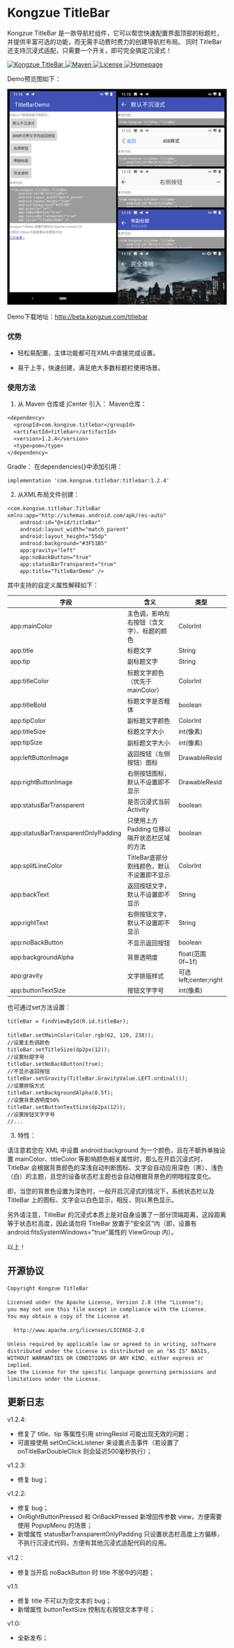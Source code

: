 # Kongzue TitleBar
Kongzue TitleBar 是一款导航栏组件，它可以帮您快速配置界面顶部的标题栏，并提供丰富可选的功能，而无需手动费时费力的创建导航栏布局。
同时 TitleBar 还支持沉浸式适配，只需要一个开关，即可完全搞定沉浸式！

<a href="https://github.com/kongzue/TitleBar/">
<img src="https://img.shields.io/badge/TitleBar-1.2.4-green.svg" alt="Kongzue TitleBar">
</a>
<a href="https://bintray.com/myzchh/maven/TitleBar/1.2.4/link">
<img src="https://img.shields.io/badge/Maven-1.2.4-blue.svg" alt="Maven">
</a>
<a href="http://www.apache.org/licenses/LICENSE-2.0">
<img src="https://img.shields.io/badge/License-Apache%202.0-red.svg" alt="License">
</a>
<a href="http://www.kongzue.com">
<img src="https://img.shields.io/badge/Homepage-Kongzue.com-brightgreen.svg" alt="Homepage">
</a>

Demo预览图如下：

![Tabbar](https://github.com/kongzue/Res/raw/master/app/src/main/res/mipmap-xxxhdpi/titlebar_demo.png)

Demo下载地址：http://beta.kongzue.com/titlebar

### 优势
- 轻松易配置，主体功能都可在XML中直接完成设置。

- 易于上手，快速创建，满足绝大多数标题栏使用场景。

### 使用方法

1) 从 Maven 仓库或 jCenter 引入：
Maven仓库：
```
<dependency>
  <groupId>com.kongzue.titlebar</groupId>
  <artifactId>titlebar</artifactId>
  <version>1.2.4</version>
  <type>pom</type>
</dependency>
```
Gradle：
在dependencies{}中添加引用：
```
implementation 'com.kongzue.titlebar:titlebar:1.2.4'
```

2) 从XML布局文件创建：
```
<com.kongzue.titlebar.TitleBar xmlns:app="http://schemas.android.com/apk/res-auto"
    android:id="@+id/titleBar"
    android:layout_width="match_parent"
    android:layout_height="55dp"
    android:background="#3F51B5"
    app:gravity="left"
    app:noBackButton="true"
    app:statusBarTransparent="true"
    app:title="TitleBarDemo" />
```

其中支持的自定义属性解释如下：

字段 | 含义 | 类型
---|---|---
app:mainColor  | 主色调，影响左右按钮（含文字）、标题的颜色  | ColorInt
app:title  | 标题文字  | String
app:tip  | 副标题文字  | String
app:titleColor  | 标题文字颜色（优先于mainColor）  | ColorInt
app:titleBold  | 标题文字是否粗体  | boolean
app:tipColor  | 副标题文字颜色  | ColorInt
app:titleSize  | 标题文字大小  | int(像素)
app:tipSize  | 副标题文字大小  | int(像素)
app:leftButtonImage  | 返回按钮（左侧按钮）图标  | DrawableResId
app:rightButtonImage  | 右侧按钮图标，默认不设置即不显示  | DrawableResId
app:statusBarTransparent  | 是否沉浸式当前Activity  | boolean
app:statusBarTransparentOnlyPadding | 只使用上方 Padding 位移以隔开状态栏区域的方法  | boolean
app:splitLineColor  | TitleBar底部分割线颜色，默认不设置即不显示  | ColorInt
app:backText  | 返回按钮文字，默认不设置即不显示  | String
app:rightText  | 右侧按钮文字，默认不设置即不显示  | String
app:noBackButton  | 不显示返回按钮  | boolean
app:backgroundAlpha  | 背景透明度  | float(范围0f~1f)
app:gravity  | 文字排版样式  | 可选left;center;right
app:buttonTextSize | 按钮文字字号 | int(像素)

也可通过set方法设置：
```
titleBar = findViewById(R.id.titleBar);

titleBar.setMainColor(Color.rgb(62, 120, 238));                             //设置主色调颜色
titleBar.setTitleSize(dp2px(12));                                           //设置标题字号
titleBar.setNoBackButton(true);                                             //不显示返回按钮
titleBar.setGravity(TitleBar.GravityValue.LEFT.ordinal());                  //设置排版方式
titleBar.setBackgroundAlpha(0.5f);                                          //设置背景透明度50%
titleBar.setButtonTextSize(dp2px(12));                                      //设置按钮文字字号
//...
```

3) 特性：

请注意若您在 XML 中设置 android:background 为一个颜色，且在不额外单独设置 mainColor、titleColor 等影响颜色相关属性时，那么在开启沉浸式时，TitleBar 会根据背景颜色的深浅自动判断图标、文字会自动应用深色（黑）、浅色（白）的主题，且您的设备状态栏主题也会自动根据背景色的明暗程度变化。

即，当您的背景色设置为深色时，一般开启沉浸式的情况下，系统状态栏以及 TitleBar 上的图标、文字会以白色显示，相反，则以黑色显示。

另外请注意，TitleBar 的沉浸式本质上是对自身设置了一部分顶端距离，这段距离等于状态栏高度，因此请勿将 TitleBar 放置于“安全区”内（即，设置有android:fitsSystemWindows="true"属性的 ViewGroup 内）。

以上！

## 开源协议
```
Copyright Kongzue TitleBar

Licensed under the Apache License, Version 2.0 (the "License");
you may not use this file except in compliance with the License.
You may obtain a copy of the License at

  http://www.apache.org/licenses/LICENSE-2.0

Unless required by applicable law or agreed to in writing, software
distributed under the License is distributed on an "AS IS" BASIS,
WITHOUT WARRANTIES OR CONDITIONS OF ANY KIND, either express or implied.
See the License for the specific language governing permissions and
limitations under the License.
```

## 更新日志
v1.2.4:
- 修复了 title、tip 等属性引用 stringResId 可能出现无效的问题；
- 可直接使用 setOnClickListener 来设置点击事件（若设置了 onTitleBarDoubleClick 则会延迟500毫秒执行）；

v1.2.3:
- 修复 bug；

v1.2.2:
- 修复 bug；
- OnRightButtonPressed 和 OnBackPressed 新增回传参数 view，方便需要使用 PopupMenu 的场景；
- 新增属性 statusBarTransparentOnlyPadding 只设置状态栏高度上方偏移，不执行沉浸式代码，方便有其他沉浸式适配代码的应用。

v1.2：
- 修复当开启 noBackButton 时 title 不居中的问题；

v1.1:
- 修复 title 不可以为空文本的 bug；
- 新增属性 buttonTextSize 控制左右按钮文本字号；

v1.0:
- 全新发布；

